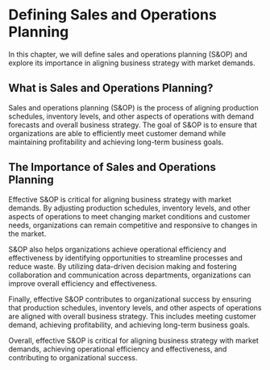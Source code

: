 Defining Sales and Operations Planning
===================================================================================

In this chapter, we will define sales and operations planning (S\&OP) and explore its importance in aligning business strategy with market demands.

What is Sales and Operations Planning?
--------------------------------------

Sales and operations planning (S\&OP) is the process of aligning production schedules, inventory levels, and other aspects of operations with demand forecasts and overall business strategy. The goal of S\&OP is to ensure that organizations are able to efficiently meet customer demand while maintaining profitability and achieving long-term business goals.

The Importance of Sales and Operations Planning
-----------------------------------------------

Effective S\&OP is critical for aligning business strategy with market demands. By adjusting production schedules, inventory levels, and other aspects of operations to meet changing market conditions and customer needs, organizations can remain competitive and responsive to changes in the market.

S\&OP also helps organizations achieve operational efficiency and effectiveness by identifying opportunities to streamline processes and reduce waste. By utilizing data-driven decision making and fostering collaboration and communication across departments, organizations can improve overall efficiency and effectiveness.

Finally, effective S\&OP contributes to organizational success by ensuring that production schedules, inventory levels, and other aspects of operations are aligned with overall business strategy. This includes meeting customer demand, achieving profitability, and achieving long-term business goals.

Overall, effective S\&OP is critical for aligning business strategy with market demands, achieving operational efficiency and effectiveness, and contributing to organizational success.
